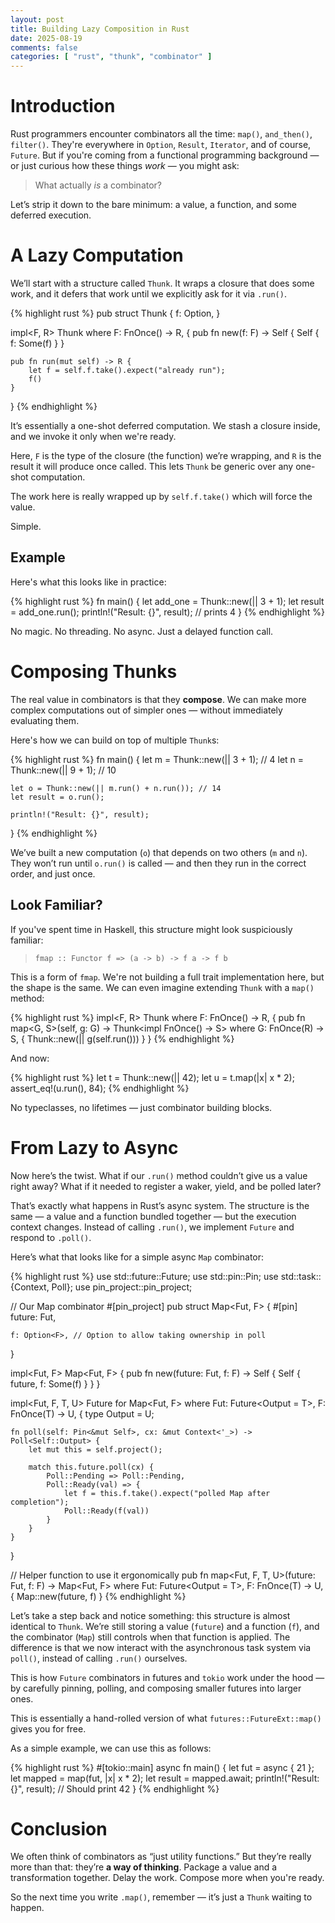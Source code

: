 ```yaml
---
layout: post
title: Building Lazy Composition in Rust
date: 2025-08-19
comments: false
categories: [ "rust", "thunk", "combinator" ]
---
```


# Introduction

Rust programmers encounter combinators all the time: `map()`, `and_then()`, `filter()`. They're everywhere in 
`Option`, `Result`, `Iterator`, and of course, `Future`. But if you're coming from a functional programming 
background — or just curious how these things *work* — you might ask:

> What actually *is* a combinator?

Let’s strip it down to the bare minimum: a value, a function, and some deferred execution.

# A Lazy Computation

We’ll start with a structure called `Thunk`. It wraps a closure that does some work, and it defers that work until we 
explicitly ask for it via `.run()`.

{% highlight rust %}
pub struct Thunk<F> {
    f: Option<F>,
}

impl<F, R> Thunk<F>
where
    F: FnOnce() -> R,
{
    pub fn new(f: F) -> Self {
        Self { f: Some(f) }
    }

    pub fn run(mut self) -> R {
        let f = self.f.take().expect("already run");
        f()
    }
}
{% endhighlight %}

It’s essentially a one-shot deferred computation. We stash a closure inside, and we invoke it only when we're ready. 

Here, `F` is the type of the closure (the function) we’re wrapping, and `R` is the result it will produce once called. This lets 
`Thunk` be generic over any one-shot computation.

The work here is really wrapped up by `self.f.take()` which will force the value.

Simple.

## Example

Here's what this looks like in practice:

{% highlight rust %}
fn main() {
    let add_one = Thunk::new(|| 3 + 1);
    let result = add_one.run();
    println!("Result: {}", result); // prints 4
}
{% endhighlight %}

No magic. No threading. No async. Just a delayed function call.

# Composing Thunks

The real value in combinators is that they **compose**. We can make more complex computations out of simpler ones — 
without immediately evaluating them.

Here's how we can build on top of multiple `Thunk`s:

{% highlight rust %}
fn main() {
    let m = Thunk::new(|| 3 + 1); // 4
    let n = Thunk::new(|| 9 + 1); // 10

    let o = Thunk::new(|| m.run() + n.run()); // 14
    let result = o.run();

    println!("Result: {}", result);
}
{% endhighlight %}

We’ve built a new computation (`o`) that depends on two others (`m` and `n`). They won’t run until `o.run()` is 
called — and then they run in the correct order, and just once.

## Look Familiar?

If you've spent time in Haskell, this structure might look suspiciously familiar:

> `fmap :: Functor f => (a -> b) -> f a -> f b`

This is a form of `fmap`. We're not building a full trait implementation here, but the shape is the same. We can even 
imagine extending `Thunk` with a `map()` method:

{% highlight rust %}
impl<F, R> Thunk<F>
where
    F: FnOnce() -> R,
{
    pub fn map<G, S>(self, g: G) -> Thunk<impl FnOnce() -> S>
    where
        G: FnOnce(R) -> S,
    {
        Thunk::new(|| g(self.run()))
    }
}
{% endhighlight %}

And now:

{% highlight rust %}
let t = Thunk::new(|| 42);
let u = t.map(|x| x * 2);
assert_eq!(u.run(), 84);
{% endhighlight %}

No typeclasses, no lifetimes — just combinator building blocks.

# From Lazy to Async

Now here’s the twist. What if our `.run()` method couldn’t give us a value right away? What if it needed to register a 
waker, yield, and be polled later?

That’s exactly what happens in Rust’s async system. The structure is the same — a value and a function bundled 
together — but the execution context changes. Instead of calling `.run()`, we implement `Future` and respond to 
`.poll()`.

Here’s what that looks like for a simple async `Map` combinator:

{% highlight rust %}
use std::future::Future;
use std::pin::Pin;
use std::task::{Context, Poll};
use pin_project::pin_project;

// Our Map combinator
#[pin_project]
pub struct Map<Fut, F> {
    #[pin]
    future: Fut,

    f: Option<F>, // Option to allow taking ownership in poll
}

impl<Fut, F> Map<Fut, F> {
    pub fn new(future: Fut, f: F) -> Self {
        Self { future, f: Some(f) }
    }
}

impl<Fut, F, T, U> Future for Map<Fut, F>
where
    Fut: Future<Output = T>,
    F: FnOnce(T) -> U,
{
    type Output = U;

    fn poll(self: Pin<&mut Self>, cx: &mut Context<'_>) -> Poll<Self::Output> {
        let mut this = self.project();

        match this.future.poll(cx) {
            Poll::Pending => Poll::Pending,
            Poll::Ready(val) => {
                let f = this.f.take().expect("polled Map after completion");
                Poll::Ready(f(val))
            }
        }
    }
}

// Helper function to use it ergonomically
pub fn map<Fut, F, T, U>(future: Fut, f: F) -> Map<Fut, F>
where
    Fut: Future<Output = T>,
    F: FnOnce(T) -> U,
{
    Map::new(future, f)
}
{% endhighlight %}

Let’s take a step back and notice something: this structure is almost identical to `Thunk`. We’re still storing a value 
(`future`) and a function (`f`), and the combinator (`Map`) still controls when that function is applied. The 
difference is that we now interact with the asynchronous task system via `poll()`, instead of calling `.run()` ourselves.

This is how `Future` combinators in futures and `tokio` work under the hood — by carefully pinning, polling, and 
composing smaller futures into larger ones.

This is essentially a hand-rolled version of what `futures::FutureExt::map()` gives you for free.

As a simple example, we can use this as follows:

{% highlight rust %}
#[tokio::main]
async fn main() {
    let fut = async { 21 };
    let mapped = map(fut, |x| x * 2);
    let result = mapped.await;
    println!("Result: {}", result); // Should print 42
}
{% endhighlight %}

# Conclusion

We often think of combinators as “just utility functions.” But they’re really more than that: they’re 
**a way of thinking**. Package a value and a transformation together. Delay the work. Compose more when you're ready.

So the next time you write `.map()`, remember — it’s just a `Thunk` waiting to happen.

